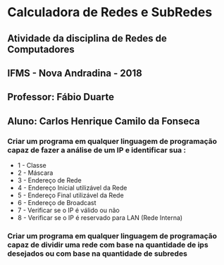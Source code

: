 # Calculadora de Redes e SubRedes

## Atividade da disciplina de Redes de Computadores

## IFMS - Nova Andradina - 2018

## Professor: Fábio Duarte

## Aluno: Carlos Henrique Camilo da Fonseca



### Criar um programa em qualquer linguagem de programação capaz de fazer a análise de um IP e identificar sua :

* 1 - Classe
* 2 - Máscara
* 3 - Endereço de Rede
* 4 - Endereço Inicial utilizável da Rede
* 5 - Endereço Final utilizável da Rede
* 6 - Endereço de Broadcast
* 7 - Verificar se o IP é válido ou não
* 8 - Verificar se o IP é reservado para LAN (Rede Interna)



### Criar um programa em qualquer linguagem de programação capaz de dividir uma rede com base na quantidade de ips desejados ou com base na quantidade de subredes